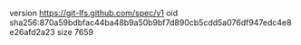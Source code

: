 version https://git-lfs.github.com/spec/v1
oid sha256:870a59bdbfac44ba48b9a50b9bf7d890cb5cdd5a076df947edc4e8e26afd2a23
size 7659
